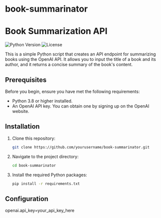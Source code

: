 # book-summarinator
# Book Summarization API

![Python Version](https://img.shields.io/badge/Python-3.8%2B-blue)
![License](https://img.shields.io/badge/License-MIT-green)

This is a simple Python script that creates an API endpoint for summarizing books using the OpenAI API. It allows you to input the title of a book and its author, and it returns a concise summary of the book's content.

## Prerequisites

Before you begin, ensure you have met the following requirements:

- Python 3.8 or higher installed.
- An OpenAI API key. You can obtain one by signing up on the OpenAI website.

## Installation

1. Clone this repository:

    ```bash
    git clone https://github.com/yourusername/book-summarinator.git
    ```

2. Navigate to the project directory:

    ```bash
    cd book-summarinator
    ```

3. Install the required Python packages:

    ```bash
    pip install -r requirements.txt
    ```

## Configuration

openai.api_key=your_api_key_here


